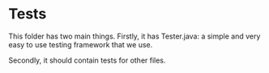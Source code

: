 # Tests

This folder has two main things. Firstly, it has Tester.java: a simple and very easy to use testing framework that we use.

Secondly, it should contain tests for other files.
